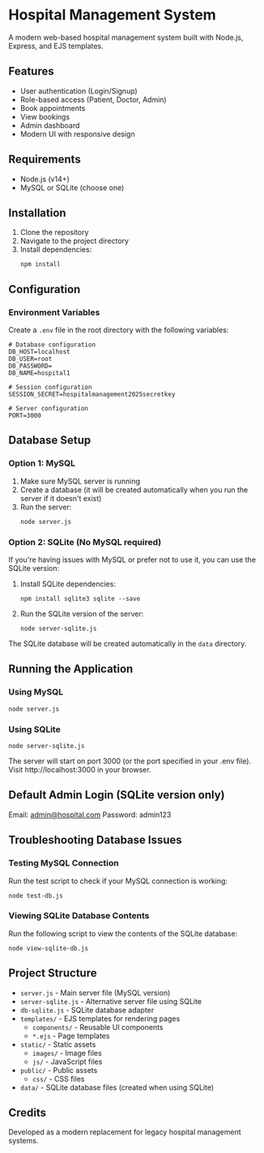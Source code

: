 # Hospital Management System

A modern web-based hospital management system built with Node.js, Express, and EJS templates.

## Features

- User authentication (Login/Signup)
- Role-based access (Patient, Doctor, Admin)
- Book appointments
- View bookings
- Admin dashboard
- Modern UI with responsive design

## Requirements

- Node.js (v14+)
- MySQL or SQLite (choose one)

## Installation

1. Clone the repository
2. Navigate to the project directory
3. Install dependencies:
   ```
   npm install
   ```

## Configuration

### Environment Variables

Create a `.env` file in the root directory with the following variables:

```
# Database configuration
DB_HOST=localhost
DB_USER=root
DB_PASSWORD=
DB_NAME=hospital1

# Session configuration
SESSION_SECRET=hospitalmanagement2025secretkey

# Server configuration
PORT=3000
```

## Database Setup

### Option 1: MySQL

1. Make sure MySQL server is running
2. Create a database (it will be created automatically when you run the server if it doesn't exist)
3. Run the server:
   ```
   node server.js
   ```

### Option 2: SQLite (No MySQL required)

If you're having issues with MySQL or prefer not to use it, you can use the SQLite version:

1. Install SQLite dependencies:
   ```
   npm install sqlite3 sqlite --save
   ```
2. Run the SQLite version of the server:
   ```
   node server-sqlite.js
   ```

The SQLite database will be created automatically in the `data` directory.

## Running the Application

### Using MySQL
```
node server.js
```

### Using SQLite
```
node server-sqlite.js
```

The server will start on port 3000 (or the port specified in your .env file). Visit http://localhost:3000 in your browser.

## Default Admin Login (SQLite version only)

Email: admin@hospital.com
Password: admin123

## Troubleshooting Database Issues

### Testing MySQL Connection

Run the test script to check if your MySQL connection is working:
```
node test-db.js
```

### Viewing SQLite Database Contents

Run the following script to view the contents of the SQLite database:
```
node view-sqlite-db.js
```

## Project Structure

- `server.js` - Main server file (MySQL version)
- `server-sqlite.js` - Alternative server file using SQLite
- `db-sqlite.js` - SQLite database adapter
- `templates/` - EJS templates for rendering pages
  - `components/` - Reusable UI components
  - `*.ejs` - Page templates
- `static/` - Static assets
  - `images/` - Image files
  - `js/` - JavaScript files
- `public/` - Public assets
  - `css/` - CSS files
- `data/` - SQLite database files (created when using SQLite)

## Credits

Developed as a modern replacement for legacy hospital management systems. 